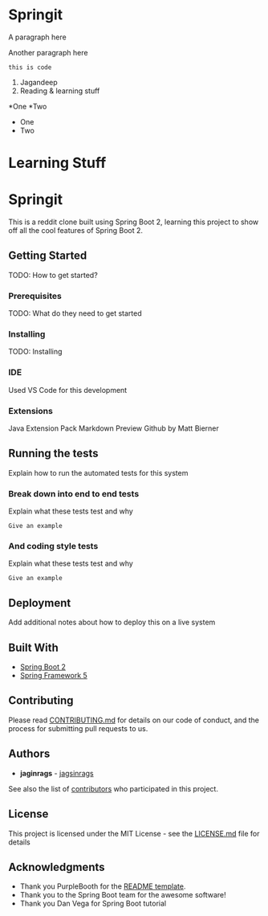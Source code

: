 Springit
====

A paragraph here

Another paragraph here

`
this is code
`

1. Jagandeep
2. Reading & learning stuff

*One
*Two

* One
* Two

Learning Stuff
===

# Springit

This is a reddit clone built using Spring Boot 2, learning this
project to show off all the cool features of Spring Boot 2.

## Getting Started

TODO: How to get started?

### Prerequisites

TODO: What do they need to get started

### Installing

TODO: Installing 

### IDE

Used VS Code for this development

### Extensions

Java Extension Pack
Markdown Preview Github
by Matt Bierner


## Running the tests

Explain how to run the automated tests for this system

### Break down into end to end tests

Explain what these tests test and why

```
Give an example
```

### And coding style tests

Explain what these tests test and why

```
Give an example
```

## Deployment

Add additional notes about how to deploy this on a live system

## Built With

* [Spring Boot 2](https://projects.spring.io/spring-boot/)
* [Spring Framework 5](https://projects.spring.io/spring-framework/)

## Contributing

Please read [CONTRIBUTING.md](https://gist.github.com/PurpleBooth/b24679402957c63ec426) for details on our code of conduct, and the process for submitting pull requests to us.

## Authors

* **jaginrags** - [jagsinrags](http://www.yyyyyyyyyyyyyyyyy.com)

See also the list of [contributors](https://github.com/your/project/contributors) who participated in this project.

## License

This project is licensed under the MIT License - see the [LICENSE.md](LICENSE.md) file for details

## Acknowledgments

* Thank you PurpleBooth for the [README template](https://gist.github.com/PurpleBooth/109311bb0361f32d87a2).
* Thank you to the Spring Boot team for the awesome software!
* Thank you Dan Vega for Spring Boot tutorial